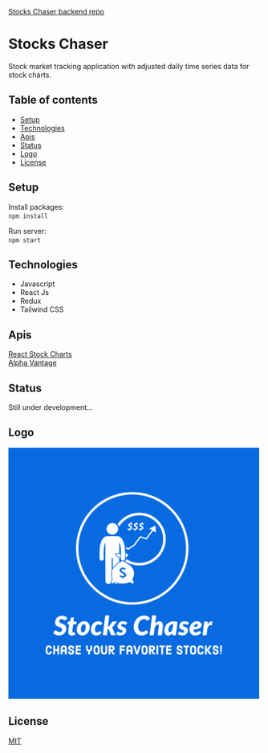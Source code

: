 [Stocks Chaser backend repo](https://github.com/CoderJay06/stocks-chaser-backend)

# Stocks Chaser
Stock market tracking application with adjusted daily time series data for stock charts.

## Table of contents
* [Setup](#setup)
* [Technologies](#technologies)
* [Apis](#apis)
* [Status](#status)
* [Logo](#logo)
* [License](#license)

## Setup
Install packages:<br/>
`npm install`

Run server:<br/>
`npm start`


## Technologies
<ul>
  <li>Javascript</li>
  <li>React Js</li>
  <li>Redux</li>
  <li>Tailwind CSS</li>
</ul>

## Apis
 [React Stock Charts](http://rrag.github.io/react-stockcharts/)<br>
 [Alpha Vantage](https://www.alphavantage.co/)

## Status
Still under development...

## Logo
<img src="./public/images/logo.jpeg" width="500" height="500" />

## License
[MIT](./LICENSE.md)
